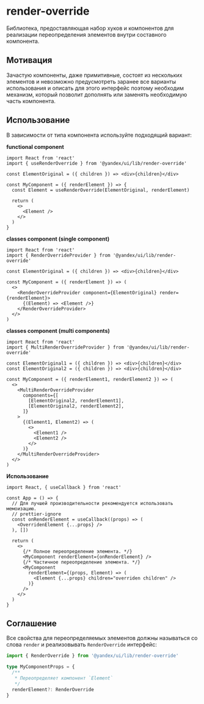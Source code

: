 # render-override

Библиотека, предоставляющая набор хуков и компонентов для реализации переопределения элементов внутри составного компонента.

## Мотивация

Зачастую компоненты, даже примитивные, состоят из нескольких элементов и невозможно предусмотреть заранее все варианты использования и описать для этого интерфейс поэтому необходим механизм, который позволит дополнять или заменять необходимую часть компонента.

## Использование

В зависимости от типа компонента используйте подходящий вариант:

**functional component**

```tsx
import React from 'react'
import { useRenderOverride } from '@yandex/ui/lib/render-override'

const ElementOriginal = ({ children }) => <div>{children}</div>

const MyComponent = ({ renderElement }) => {
  const Element = useRenderOverride(ElementOriginal, renderElement)

  return (
    <>
      <Element />
    </>
  )
}
```

**classes component (single component)**

```tsx
import React from 'react'
import { RenderOverrideProvider } from '@yandex/ui/lib/render-override'

const ElementOriginal = ({ children }) => <div>{children}</div>

const MyComponent = ({ renderElement }) => (
  <>
    <RenderOverrideProvider component={ElementOriginal} render={renderElement}>
      {(Element) => <Element />}
    </RenderOverrideProvider>
  </>
)
```

**classes component (multi components)**

```tsx
import React from 'react'
import { MultiRenderOverrideProvider } from '@yandex/ui/lib/render-override'

const ElementOriginal1 = ({ children }) => <div>{children}</div>
const ElementOriginal2 = ({ children }) => <div>{children}</div>

const MyComponent = ({ renderElement1, renderElement2 }) => (
  <>
    <MultiRenderOverrideProvider
      components={[
        [ElementOriginal2, renderElement1],
        [ElementOriginal2, renderElement2],
      ]}
    >
      {(Element1, Element2) => (
        <>
          <Element1 />
          <Element2 />
        </>
      )}
    </MultiRenderOverrideProvider>
  </>
)
```

**Использование**

```tsx
import React, { useCallback } from 'react'

const App = () => {
  // Для лучшей производительности рекомендуется использовать мемоизацию.
  // prettier-ignore
  const onRenderElement = useCallback((props) => (
    <OverridenElement {...props} />
  ), [])

  return (
    <>
      {/* Полное переопределение элемента. */}
      <MyComponent renderElement={onRenderElement} />
      {/* Частичное переопределение элемента. */}
      <MyComponent
        renderElement={(props, Element) => (
          <Element {...props} children="overriden children" />
        )}
      />
    </>
  )
}
```

## Соглашение

Все свойства для переопределяемых элементов должны называться со слова `render` и реализовывать `RenderOverride` интерфейс:

```ts
import { RenderOverride } from '@yandex/ui/lib/render-override'

type MyComponentProps = {
  /**
   * Переопределяет компонент `Element`
   */
  renderElement?: RenderOverride
}
```
